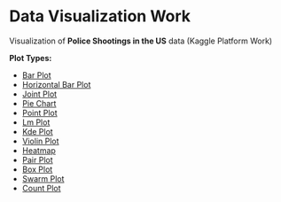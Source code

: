 # Data Visualization Work

Visualization of <b>Police Shootings in the US</b> data (Kaggle Platform Work)

<b>Plot Types:</b>
<ul>
<li><a href="https://github.com/osmanaliyardim/data-visualization/blob/master/AmericanPoliceShootingsWithBARPLOT.py">Bar Plot</a></li>
<li><a href="https://github.com/osmanaliyardim/data-visualization/blob/master/AmericanPoliceShootingsWithBARPLOT.py">Horizontal Bar Plot</a></li>
<li><a href="https://github.com/osmanaliyardim/data-visualization-with-seaborn/blob/master/AmericanPoliceShootingsWithJOINTPLOT.py">Joint Plot</a></li>
<li><a href="https://github.com/osmanaliyardim/data-visualization-with-seaborn/blob/master/AmericanPoliceShootingsWithPIECHART.py">Pie Chart</a></li>
<li><a href="https://github.com/osmanaliyardim/data-visualization-with-seaborn/blob/master/AmericanPoliceShootingsWithPOINTPLOT.py">Point Plot</a></li>
<li><a href="https://github.com/osmanaliyardim/data-visualization-with-seaborn/blob/master/AmericanPoliceShootingsWithPLOTS.py">Lm Plot</a></li>
<li><a href="https://github.com/osmanaliyardim/data-visualization-with-seaborn/blob/master/AmericanPoliceShootingsWithPLOTS.py">Kde Plot</a></li>
<li><a href="https://github.com/osmanaliyardim/data-visualization-with-seaborn/blob/master/AmericanPoliceShootingsWithPLOTS.py">Violin Plot</a></li>
<li><a href="https://github.com/osmanaliyardim/data-visualization-with-seaborn/blob/master/AmericanPoliceShootingsWithPLOTS.py">Heatmap</a></li>
<li><a href="https://github.com/osmanaliyardim/data-visualization-with-seaborn/blob/master/AmericanPoliceShootingsWithPLOTS.py">Pair Plot</a></li>
<li><a href="https://github.com/osmanaliyardim/data-visualization-with-seaborn/blob/master/AmericanPoliceShootingsWithPLOTS2.py">Box Plot</a></li>
<li><a href="https://github.com/osmanaliyardim/data-visualization-with-seaborn/blob/master/AmericanPoliceShootingsWithPLOTS2.py">Swarm Plot</a></li>
<li><a href="https://github.com/osmanaliyardim/data-visualization-with-seaborn/blob/master/AmericanPoliceShootingsWithPLOTS2.py">Count Plot</a></li>
